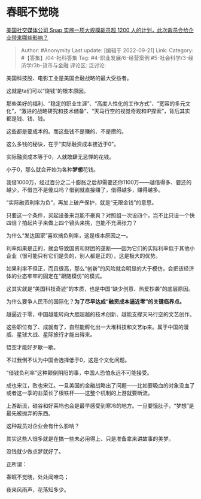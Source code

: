 # 春眠不觉晓
[美国社交媒体公司 Snap 实施一项大规模裁员超 1200 人的计划，此次裁员会给企业带来哪些影响？](https://www.zhihu.com/question/553088677/answer/2683808942)

> Author: #Anonymity
> Last update: [编辑于 2022-09-21]
> Link:
> Category: #【答集】/04-社科答集
> Tag: #4-职业发展/6-经营案例 #5-社会科学/3-经济学/3b-货币与金融 
> 评论区:
> 泛讨论:

美国科技股、电影工业是美国金融战略的最大受益者。

这就是ta们可以“烧钱”的根本原因。

那些美好的福利、“稳定的职业生涯”、“高度人性化的工作方式”、“宽容的多元文化”，“激进的战略研究和技术储备”、“天马行空的视觉奇观和IP探索”，背后其实都是钱、钱、钱。

这些都是要成本的。而这些钱不是赚的、不是攒的。

这么多钱的秘诀，在于“实际融资成本接近于0”。

实际融资成本等于0，人就敢肆无忌惮的花钱。

小于0，那么就会开始为各种**梦想**花钱。

我借1000万，经过百分之二十膨胀之后却需要还你1100万——越借得多、要还的越少，不借岂不是傻瓜吗？借到就直接赚了，借得越多，赚得越多。

“实际融资利率为负”，再加上破产保护，就是“无限金钱”的意思。

只要这一个条件，买起设备来岂能不豪爽？对照组一次设四个，岂不比只设一个快四倍？拍起片子来做上四个镜头来挑，岂能不充满张力？

为什么“发达国家”喜欢搞负利率，这是根本原因之一。

利率如果是正的，就会导致国资和财团的垄断——因为它们的实际利率低于其他小企业（很可能只有它们是负的，别人都是正的），这是极大的优势。

如果利率不但正，而且很高，那么“创新”的风险就会明显的大于模仿，会把该经济体的业态牢牢的固定在“跟随模仿”的模式。

这其实就是“美国科技奇迹”的本质，也是中国“缺少创意、热爱抄袭”的底层原因。

为什么要争人民币的国际化？**为了尽早达成“融资成本逼近零”的关键临界点。**

越逼近于零，中国越能转向大胆超越的技术创新、越能支撑天马行空的文艺创作。

这些职位有了、成就有了，自然能孵化出一大堆科技和文艺ip来。属于中国的漫威、星球大战、星际旅行才能出得来。

悟空才能好歹歇一歇。

不过我倒不认为中国会选择低于0，这是个文化问题。

“借钱负利率”这种颠倒阴阳的事，中国人恐怕永远不可能接受。

成也宋江，败也宋江。一旦美国的金融战略出了问题——比如要吸血的对象没血了或者这一季的韭菜长了根铁杆——这整个机制的上游就要断流。

上游断流，硅谷和好莱坞也会是最早感受到寒冷的地方。一旦要饿肚子，“梦想”是最先被抛弃的东西。

这种裁员对企业会有什么影响？

其实这些人很多就是在搞一些未必用得上、只是准备拿来讲故事的美梦。

没钱就少做点梦就好了。

正所谓：

春眠不觉晓，处处闻啼鸟；

夜来风雨声，花落知多少。
